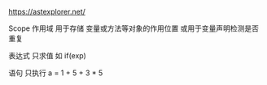﻿






https://astexplorer.net/




Scope 作用域 用于存储 变量或方法等对象的作用位置  或用于变量声明检测是否重复




表达式 只求值  如 if(exp)

语句 只执行  a = 1 + 5 + 3 * 5



























